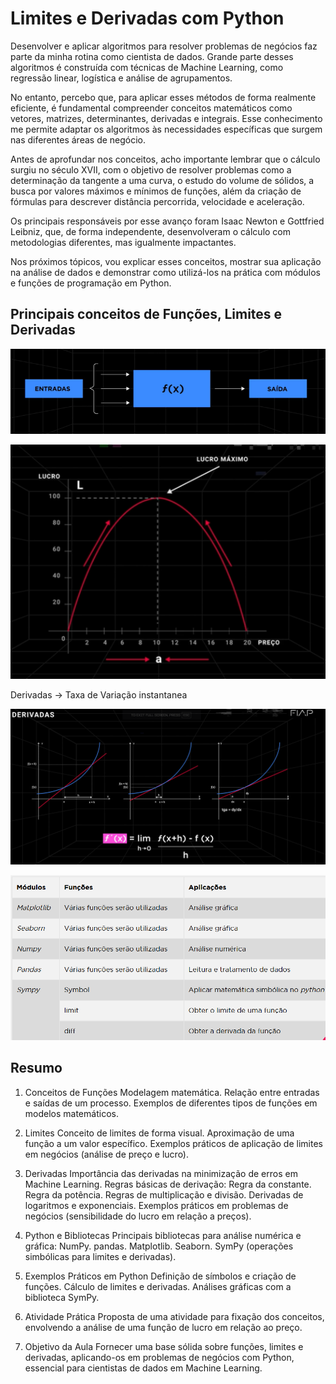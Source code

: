 
# Limites e Derivadas com Python

Desenvolver e aplicar algoritmos para resolver problemas de negócios faz parte da minha rotina como cientista de dados. Grande parte desses algoritmos é construída com técnicas de Machine Learning, como regressão linear, logística e análise de agrupamentos.

No entanto, percebo que, para aplicar esses métodos de forma realmente eficiente, é fundamental compreender conceitos matemáticos como vetores, matrizes, determinantes, derivadas e integrais. Esse conhecimento me permite adaptar os algoritmos às necessidades específicas que surgem nas diferentes áreas de negócio.

Antes de aprofundar nos conceitos, acho importante lembrar que o cálculo surgiu no século XVII, com o objetivo de resolver problemas como a determinação da tangente a uma curva, o estudo do volume de sólidos, a busca por valores máximos e mínimos de funções, além da criação de fórmulas para descrever distância percorrida, velocidade e aceleração.

Os principais responsáveis por esse avanço foram Isaac Newton e Gottfried Leibniz, que, de forma independente, desenvolveram o cálculo com metodologias diferentes, mas igualmente impactantes. 

Nos próximos tópicos, vou explicar esses conceitos, mostrar sua aplicação na análise de dados e demonstrar como utilizá-los na prática com módulos e funções de programação em Python.
    
## Principais conceitos de Funções, Limites e Derivadas


![Funções](./IMGs/Funcoes.png)

![Limites](./IMGs/LimiteMaximo.png)

Derivadas -> Taxa de Variação instantanea

![Derivadas](./IMGs/Derivadas.png)

![Principais Bibliotecas](./IMGs/PrinciapisLibs.png)


## Resumo

1. Conceitos de Funções
Modelagem matemática.
Relação entre entradas e saídas de um processo.
Exemplos de diferentes tipos de funções em modelos matemáticos.
2. Limites
Conceito de limites de forma visual.
Aproximação de uma função a um valor específico.
Exemplos práticos de aplicação de limites em negócios (análise de preço e lucro).
3. Derivadas
Importância das derivadas na minimização de erros em Machine Learning.
Regras básicas de derivação:
Regra da constante.
Regra da potência.
Regras de multiplicação e divisão.
Derivadas de logaritmos e exponenciais.
Exemplos práticos em problemas de negócios (sensibilidade do lucro em relação a preços).
4. Python e Bibliotecas
Principais bibliotecas para análise numérica e gráfica:
NumPy.
pandas.
Matplotlib.
Seaborn.
SymPy (operações simbólicas para limites e derivadas).
  

5. Exemplos Práticos em Python
Definição de símbolos e criação de funções.
Cálculo de limites e derivadas.
Análises gráficas com a biblioteca SymPy.
6. Atividade Prática
Proposta de uma atividade para fixação dos conceitos, envolvendo a análise de uma função de lucro em relação ao preço.
7. Objetivo da Aula
Fornecer uma base sólida sobre funções, limites e derivadas, aplicando-os em problemas de negócios com Python, essencial para cientistas de dados em Machine Learning.
